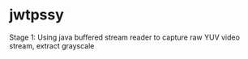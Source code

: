 # jwtpssy

Stage 1:
Using java buffered stream reader to capture raw YUV video stream, extract grayscale
